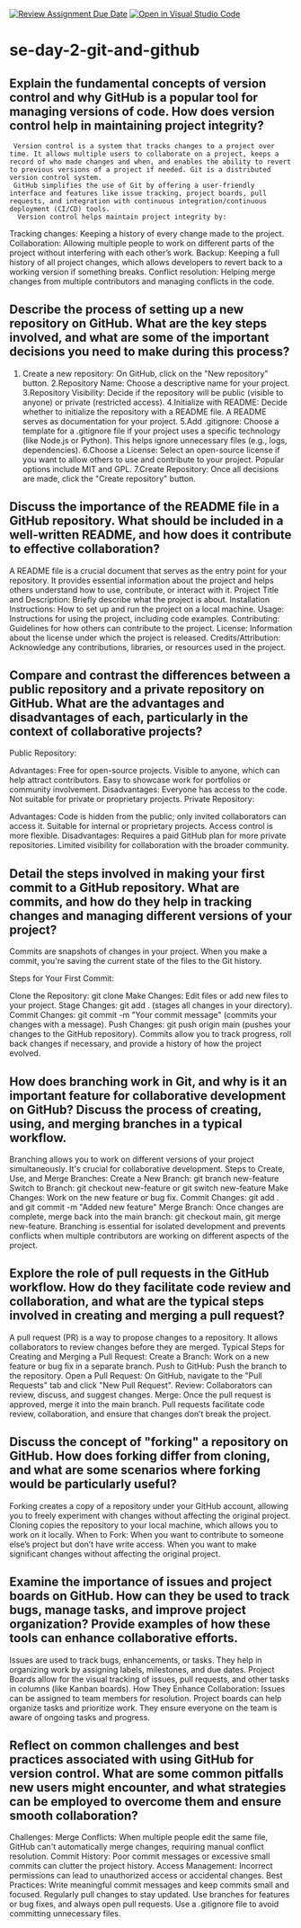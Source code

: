 [![Review Assignment Due Date](https://classroom.github.com/assets/deadline-readme-button-22041afd0340ce965d47ae6ef1cefeee28c7c493a6346c4f15d667ab976d596c.svg)](https://classroom.github.com/a/8wgCKhpZ)
[![Open in Visual Studio Code](https://classroom.github.com/assets/open-in-vscode-2e0aaae1b6195c2367325f4f02e2d04e9abb55f0b24a779b69b11b9e10269abc.svg)](https://classroom.github.com/online_ide?assignment_repo_id=18400705&assignment_repo_type=AssignmentRepo)
# se-day-2-git-and-github
## Explain the fundamental concepts of version control and why GitHub is a popular tool for managing versions of code. How does version control help in maintaining project integrity?
     Version control is a system that tracks changes to a project over time. It allows multiple users to collaborate on a project, keeps a record of who made changes and when, and enables the ability to revert to previous versions of a project if needed. Git is a distributed version control system.
     GitHub simplifies the use of Git by offering a user-friendly interface and features like issue tracking, project boards, pull requests, and integration with continuous integration/continuous deployment (CI/CD) tools.
      Version control helps maintain project integrity by:
Tracking changes: Keeping a history of every change made to the project.
Collaboration: Allowing multiple people to work on different parts of the project without interfering with each other’s work.
Backup: Keeping a full history of all project changes, which allows developers to revert back to a working version if something breaks.
Conflict resolution: Helping merge changes from multiple contributors and managing conflicts in the code.

## Describe the process of setting up a new repository on GitHub. What are the key steps involved, and what are some of the important decisions you need to make during this process?
   1. Create a new repository: On GitHub, click on the "New repository" button.
   2.Repository Name: Choose a descriptive name for your project.
   3.Repository Visibility: Decide if the repository will be public (visible to anyone) or private (restricted access).
   4.Initialize with README: Decide whether to initialize the repository with a README file. A README serves as documentation for your project.
   5.Add .gitignore: Choose a template for a .gitignore file if your project uses a specific technology (like Node.js or Python). This helps ignore unnecessary files (e.g., logs, dependencies).
   6.Choose a License: Select an open-source license if you want to allow others to use and contribute to your project. Popular options include MIT and GPL.
   7.Create Repository: Once all decisions are made, click the "Create repository" button. 
## Discuss the importance of the README file in a GitHub repository. What should be included in a well-written README, and how does it contribute to effective collaboration?
A README file is a crucial document that serves as the entry point for your repository. It provides essential information about the project and helps others understand how to use, contribute, or interact with it.
 Project Title and Description: Briefly describe what the project is about.
Installation Instructions: How to set up and run the project on a local machine.
Usage: Instructions for using the project, including code examples.
Contributing: Guidelines for how others can contribute to the project.
License: Information about the license under which the project is released.
Credits/Attribution: Acknowledge any contributions, libraries, or resources used in the project. 
## Compare and contrast the differences between a public repository and a private repository on GitHub. What are the advantages and disadvantages of each, particularly in the context of collaborative projects?
  Public Repository:

Advantages:
Free for open-source projects.
Visible to anyone, which can help attract contributors.
Easy to showcase work for portfolios or community involvement.
Disadvantages:
Everyone has access to the code.
Not suitable for private or proprietary projects.
Private Repository:

Advantages:
Code is hidden from the public; only invited collaborators can access it.
Suitable for internal or proprietary projects.
Access control is more flexible.
Disadvantages:
Requires a paid GitHub plan for more private repositories.
Limited visibility for collaboration with the broader community.

## Detail the steps involved in making your first commit to a GitHub repository. What are commits, and how do they help in tracking changes and managing different versions of your project?
  Commits are snapshots of changes in your project. When you make a commit, you're saving the current state of the files to the Git history.

Steps for Your First Commit:

Clone the Repository: git clone <repository-url>
Make Changes: Edit files or add new files to your project.
Stage Changes: git add . (stages all changes in your directory).
Commit Changes: git commit -m "Your commit message" (commits your changes with a message).
Push Changes: git push origin main (pushes your changes to the GitHub repository).
Commits allow you to track progress, roll back changes if necessary, and provide a history of how the project evolved.

## How does branching work in Git, and why is it an important feature for collaborative development on GitHub? Discuss the process of creating, using, and merging branches in a typical workflow.
  Branching allows you to work on different versions of your project simultaneously. It's crucial for collaborative development.
Steps to Create, Use, and Merge Branches:
Create a New Branch: git branch new-feature
Switch to Branch: git checkout new-feature or git switch new-feature
Make Changes: Work on the new feature or bug fix.
Commit Changes: git add . and git commit -m "Added new feature"
Merge Branch: Once changes are complete, merge back into the main branch: git checkout main, git merge new-feature.
Branching is essential for isolated development and prevents conflicts when multiple contributors are working on different aspects of the project.

## Explore the role of pull requests in the GitHub workflow. How do they facilitate code review and collaboration, and what are the typical steps involved in creating and merging a pull request?
  A pull request (PR) is a way to propose changes to a repository. It allows collaborators to review changes before they are merged.
Typical Steps for Creating and Merging a Pull Request:
Create a Branch: Work on a new feature or bug fix in a separate branch.
Push to GitHub: Push the branch to the repository.
Open a Pull Request: On GitHub, navigate to the "Pull Requests" tab and click "New Pull Request".
Review: Collaborators can review, discuss, and suggest changes.
Merge: Once the pull request is approved, merge it into the main branch.
Pull requests facilitate code review, collaboration, and ensure that changes don’t break the project.

## Discuss the concept of "forking" a repository on GitHub. How does forking differ from cloning, and what are some scenarios where forking would be particularly useful?
   Forking creates a copy of a repository under your GitHub account, allowing you to freely experiment with changes without affecting the original project.
Cloning copies the repository to your local machine, which allows you to work on it locally.
When to Fork:
When you want to contribute to someone else’s project but don’t have write access.
When you want to make significant changes without affecting the original project.

## Examine the importance of issues and project boards on GitHub. How can they be used to track bugs, manage tasks, and improve project organization? Provide examples of how these tools can enhance collaborative efforts.
  Issues are used to track bugs, enhancements, or tasks. They help in organizing work by assigning labels, milestones, and due dates.
Project Boards allow for the visual tracking of issues, pull requests, and other tasks in columns (like Kanban boards).
How They Enhance Collaboration:
Issues can be assigned to team members for resolution.
Project boards can help organize tasks and prioritize work.
They ensure everyone on the team is aware of ongoing tasks and progress.

## Reflect on common challenges and best practices associated with using GitHub for version control. What are some common pitfalls new users might encounter, and what strategies can be employed to overcome them and ensure smooth collaboration?
   Challenges:
Merge Conflicts: When multiple people edit the same file, GitHub can't automatically merge changes, requiring manual conflict resolution.
Commit History: Poor commit messages or excessive small commits can clutter the project history.
Access Management: Incorrect permissions can lead to unauthorized access or accidental changes.
Best Practices:
Write meaningful commit messages and keep commits small and focused.
Regularly pull changes to stay updated.
Use branches for features or bug fixes, and always open pull requests.
Use a .gitignore file to avoid committing unnecessary files.
